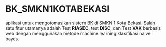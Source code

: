 #  **BK_SMKN1KOTABEKASI**
aplikasi untuk mengotomasikan sistem BK di SMKN 1 Kota Bekasi. Salah satu fitur utamanya adalah Test **RIASEC**, test **DISC**, dan Test **VAK** berbasis web dengan menggunakan metode machine learning klasifikasi naive bayes.

